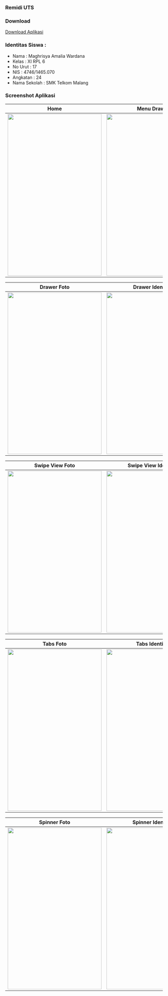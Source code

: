 ### Remidi UTS

### Download
[Download Aplikasi](https://drive.google.com/uc?export=download&id=0B36Y2xO8CvzlQ2VGSVowWkpJa2c)

### Identitas Siswa :
* Nama          : Maghrisya Amalia Wardana
* Kelas         : XI RPL 6
* No Urut       : 17
* NIS           : 4746/1465.070
* Angkatan      : 24
* Nama Sekolah  : SMK Telkom Malang

### Screenshot Aplikasi
Home | Menu Drawer
------------ | -------------
<img src="https://user-images.githubusercontent.com/22170389/26866228-6e646680-4b8a-11e7-9d80-91f02f4afc15.jpg" width="300" height="515" />|<img src="https://user-images.githubusercontent.com/22170389/26866230-6e673e14-4b8a-11e7-8795-d23557f848eb.png" width="300" height="515" />

Drawer Foto | Drawer Identitas
------------ | -------------
<img src="https://user-images.githubusercontent.com/22170389/26866229-6e65a45a-4b8a-11e7-8460-9d0aef89cef4.png" width="300" height="515" />|<img src="https://user-images.githubusercontent.com/22170389/26866232-6e6a3056-4b8a-11e7-8edc-0818498d150f.png" width="300" height="515" />

Swipe View Foto | Swipe View Identitas
------------ | -------------
<img src="https://user-images.githubusercontent.com/22170389/26866231-6e68f9c0-4b8a-11e7-971f-7a64ff7635ac.jpg" width="300" height="515" />|<img src="https://user-images.githubusercontent.com/22170389/26866233-6e6b330c-4b8a-11e7-8a08-1008443fde71.jpg" width="300" height="515" />

Tabs Foto | Tabs Identitas
------------ | -------------
<img src="https://user-images.githubusercontent.com/22170389/26866235-6f56cab0-4b8a-11e7-9d7f-04a9447e7a49.jpg" width="300" height="515" />|<img src="https://user-images.githubusercontent.com/22170389/26866236-6f5adf4c-4b8a-11e7-8c8e-b4333f067b62.jpg" width="300" height="515" />

Spinner Foto | Spinner Identitas
------------ | -------------
<img src="https://user-images.githubusercontent.com/22170389/26866237-6fc7e24a-4b8a-11e7-9023-99bf7dfb0113.jpg" width="300" height="515" />|<img src="https://user-images.githubusercontent.com/22170389/26866238-6fe9d9a4-4b8a-11e7-8438-c47e586bc469.png" width="300" height="515" />
